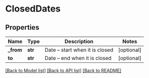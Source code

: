# ClosedDates

## Properties
Name | Type | Description | Notes
------------ | ------------- | ------------- | -------------
**_from** | **str** | Date – start when it is closed | [optional] 
**to** | **str** | Date – end when it is closed | [optional] 

[[Back to Model list]](../README.md#documentation-for-models) [[Back to API list]](../README.md#documentation-for-api-endpoints) [[Back to README]](../README.md)


